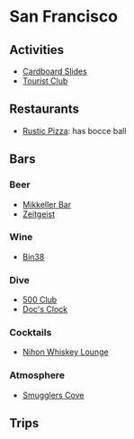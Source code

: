 San Francisco
==

## Activities
* [Cardboard Slides](http://www.yelp.com/biz/seward-street-slides-san-francisco)
* [Tourist Club](http://www.yelp.com/biz/nature-friends-tourist-club-mill-valley)


## Restaurants
* [Rustic Pizza](http://www.yelp.com/biz/rustic-san-francisco): has bocce ball


## Bars
### Beer
* [Mikkeller Bar](http://www.mikkellerbar.com/)
* [Zeitgeist](http://zeitgeistsf.com/)

### Wine
* [Bin38](http://bin38.com/)

### Dive
* [500 Club](http://500clubsf.com/)
* [Doc's Clock](http://www.docsclock.com/)

### Cocktails
* [Nihon Whiskey Lounge](http://www.yelp.com/biz/nihon-whisky-lounge-san-francisco)

### Atmosphere
* [Smugglers Cove](http://smugglerscovesf.com/trapdoor)


## Trips
